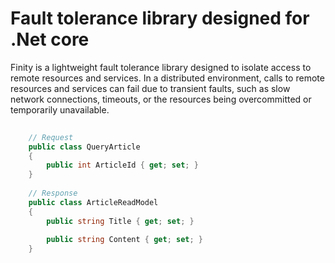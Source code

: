 # Fault tolerance library designed for .Net core

Finity is a lightweight fault tolerance library designed to isolate access to remote resources and services. In a distributed environment, calls to remote resources and services can fail due to transient faults, such as slow network connections, timeouts, or the resources being overcommitted or temporarily unavailable.


```c#
    
    // Request
    public class QueryArticle
    {
        public int ArticleId { get; set; }
    }
    
    // Response
    public class ArticleReadModel
    {
        public string Title { get; set; }
        
        public string Content { get; set; }
    }
```
